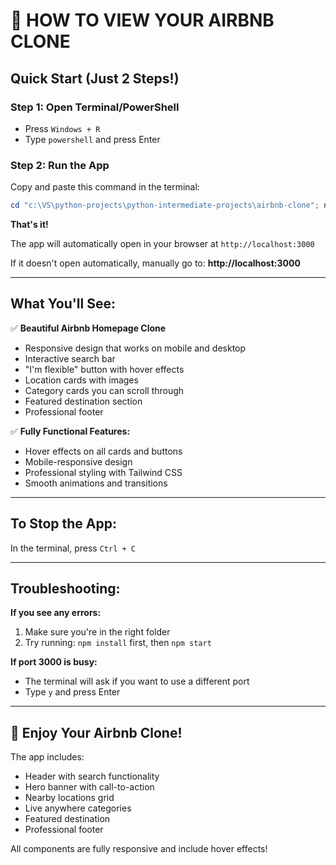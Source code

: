 # 🚀 HOW TO VIEW YOUR AIRBNB CLONE

## Quick Start (Just 2 Steps!)

### Step 1: Open Terminal/PowerShell
- Press `Windows + R`
- Type `powershell` and press Enter

### Step 2: Run the App
Copy and paste this command in the terminal:

```powershell
cd "c:\VS\python-projects\python-intermediate-projects\airbnb-clone"; npm start
```

**That's it!** 

The app will automatically open in your browser at `http://localhost:3000`

If it doesn't open automatically, manually go to: **http://localhost:3000**

---

## What You'll See:

✅ **Beautiful Airbnb Homepage Clone**
- Responsive design that works on mobile and desktop
- Interactive search bar
- "I'm flexible" button with hover effects
- Location cards with images
- Category cards you can scroll through
- Featured destination section
- Professional footer

✅ **Fully Functional Features:**
- Hover effects on all cards and buttons
- Mobile-responsive design
- Professional styling with Tailwind CSS
- Smooth animations and transitions

---

## To Stop the App:
In the terminal, press `Ctrl + C`

---

## Troubleshooting:

**If you see any errors:**
1. Make sure you're in the right folder
2. Try running: `npm install` first, then `npm start`

**If port 3000 is busy:**
- The terminal will ask if you want to use a different port
- Type `y` and press Enter

---

## 🎉 Enjoy Your Airbnb Clone!

The app includes:
- Header with search functionality
- Hero banner with call-to-action
- Nearby locations grid
- Live anywhere categories  
- Featured destination
- Professional footer

All components are fully responsive and include hover effects!

